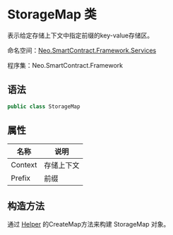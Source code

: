 # StorageMap 类

表示给定存储上下文中指定前缀的key-value存储区。

命名空间：[Neo.SmartContract.Framework.Services](../services.md)

程序集：Neo.SmartContract.Framework

## 语法

```c#
public class StorageMap
```

## 属性

| 名称                                       | 说明         |
| ---------------------------------------- | ---------- |
| Context | 存储上下文 |
| Prefix | 前缀 |

## 构造方法

通过 [Helper](Helper.md) 的CreateMap方法来构建 StorageMap 对象。
